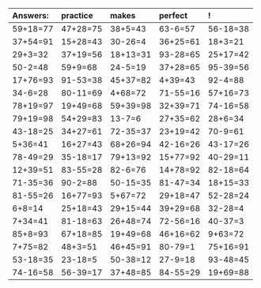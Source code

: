 | Answers: | practice | makes | perfect | ! |
| :--- | :--- | :--- | :--- | :--- |
| 59+18=77 | 47+28=75 | 38+5=43 | 63-6=57 | 56-18=38 | 
| 37+54=91 | 15+28=43 | 30-26=4 | 36+25=61 | 18+3=21 | 
| 29+3=32 | 37+19=56 | 18+13=31 | 93-28=65 | 25+17=42 | 
| 50-2=48 | 59+9=68 | 24-5=19 | 37+28=65 | 95-39=56 | 
| 17+76=93 | 91-53=38 | 45+37=82 | 4+39=43 | 92-4=88 | 
| 34-6=28 | 80-11=69 | 4+68=72 | 71-55=16 | 57+16=73 | 
| 78+19=97 | 19+49=68 | 59+39=98 | 32+39=71 | 74-16=58 | 
| 79+19=98 | 54+29=83 | 13-7=6 | 27+35=62 | 28+6=34 | 
| 43-18=25 | 34+27=61 | 72-35=37 | 23+19=42 | 70-9=61 | 
| 5+36=41 | 16+27=43 | 68+26=94 | 42-16=26 | 43-17=26 | 
| 78-49=29 | 35-18=17 | 79+13=92 | 15+77=92 | 40-29=11 | 
| 12+39=51 | 83-55=28 | 82-6=76 | 14+78=92 | 82-18=64 | 
| 71-35=36 | 90-2=88 | 50-15=35 | 81-47=34 | 18+15=33 | 
| 81-55=26 | 16+77=93 | 5+67=72 | 29+18=47 | 52-28=24 | 
| 6+8=14 | 25+18=43 | 29+15=44 | 39+29=68 | 32-28=4 | 
| 7+34=41 | 81-18=63 | 26+48=74 | 72-56=16 | 40-37=3 | 
| 85+8=93 | 67+18=85 | 19+49=68 | 46+16=62 | 9+63=72 | 
| 7+75=82 | 48+3=51 | 46+45=91 | 80-79=1 | 75+16=91 | 
| 53-18=35 | 23-18=5 | 50-38=12 | 27-9=18 | 93-48=45 | 
| 74-16=58 | 56-39=17 | 37+48=85 | 84-55=29 | 19+69=88 | 
